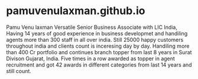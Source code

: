 # pamuvenulaxman.github.io
Pamu Venu laxman Versatile Senior Business Associate with LIC India, Having 14 years of good experience in business developmet and handiling agents more than 300 staff in all over india. Still 25000 happy customers throughout india and clients count is inceresing day by day.  Handiling more than 400 Cr portfolio and continues branch topper from last 8 years in Surat Divison Gujarat, India.  Five times in a row awarded as topper in agent recruitment and got 42 awards in different categories from last 14 years and still count.
